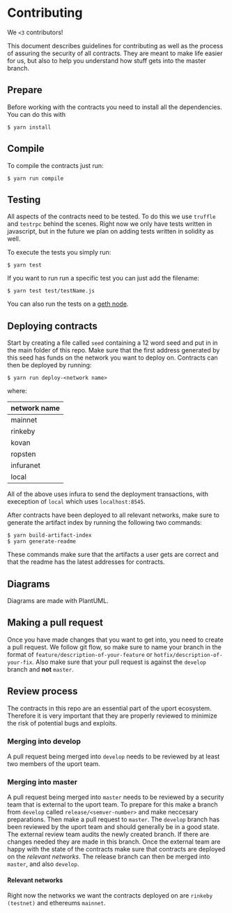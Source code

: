 # Contributing
We `<3` contributors!

This document describes guidelines for contributing  as well as the process of assuring the security of all contracts. They are meant to make life easier for us, but also to help you understand how stuff gets into the master branch.

## Prepare
Before working with the contracts you need to install all the dependencies. You can do this with

```
$ yarn install
```

## Compile
To compile the contracts just run:
```
$ yarn run compile
```


## Testing
All aspects of the contracts need to be tested. To do this we use `truffle` and `testrpc` behind the scenes. Right now we only have tests written in javascript, but in the future we plan on adding tests written in solidity as well.

To execute the tests you simply run:
```
$ yarn test
```

If you want to run run a specific test you can just add the filename:
```
$ yarn test test/testName.js
```

You can also run the tests on a [geth node](./docs/private-geth-testing.md).

## Deploying contracts
Start by creating a file called `seed` containing a 12 word seed and put in in the main folder of this repo. Make sure that the first address generated by this seed has funds on the network you want to deploy on. Contracts can then be deployed by running:
```
$ yarn run deploy-<network name>
```
where:

|network name|
| --|
|mainnet|
|rinkeby|
|kovan|
|ropsten|
|infuranet|
|local|

All of the above uses infura to send the deployment transactions, with exeception of `local` which uses `localhost:8545`.

After contracts have been deployed to all relevant networks, make sure to generate the artifact index by running the following two commands:
```
$ yarn build-artifact-index
$ yarn generate-readme
```
These commands make sure that the artifacts a user gets are correct and that the readme has the latest addresses for contracts.

## Diagrams
Diagrams are made with PlantUML.

## Making a pull request
Once you have made changes that you want to get into, you need to create a pull request. We follow git flow, so make sure to name your branch in the format of `feature/description-of-your-feature` or `hotfix/description-of-your-fix`. Also make sure that your pull request is against the `develop` branch and **not** `master`.

## Review process
The contracts in this repo are an essential part of the uport ecosystem. Therefore it is very important that they are properly reviewed to minimize the risk of potential bugs and exploits.

### Merging into develop
A pull request being merged into `develop` needs to be reviewed by at least two members of the uport team.

### Merging into master
A pull request being merged into `master` needs to be reviewed by a security team that is external to the uport team. To prepare for this make a branch from `develop` called `release/<semver-number>` and make neccesary preparations. Then make a pull request to `master`. The `develop` branch has been reviewed by the uport team and should generally be in a good state. The external review team audits the newly created branch. If there are changes needed they are made in this branch. Once the external team are happy with the state of the contracts make sure that contracts are deployed on the *relevant networks*. The release branch can then be merged into `master`, and also `develop`.

#### Relevant networks
Right now the networks we want the contracts deployed on are `rinkeby (testnet)` and ethereums `mainnet`.


